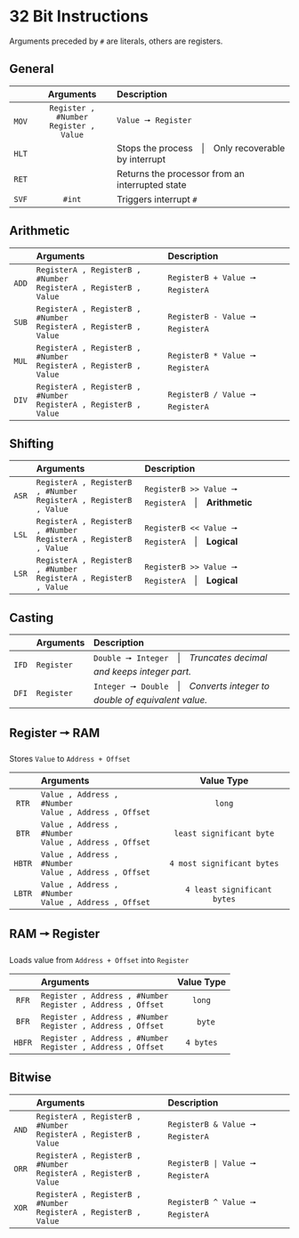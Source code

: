 # 32 Bit Instructions

Arguments preceded by `#` are literals, others are registers.

## General

|       | Arguments | Description |
|:-----:|:---------:|:------------|
| `MOV` | `Register , #Number` <br> `Register , Value` | `Value 🠖 Register` |
| `HLT` | | Stops the process \| Only recoverable by interrupt |
| `RET` | | Returns the processor from an interrupted state |
| `SVF` | `#int` | Triggers interrupt `#` |

## Arithmetic

|       | Arguments | Description |
|:-----:|:----------|:------------|
| `ADD` | `RegisterA , RegisterB , #Number` <br> `RegisterA , RegisterB , Value` | `RegisterB + Value 🠖 RegisterA` |
| `SUB` | `RegisterA , RegisterB , #Number` <br> `RegisterA , RegisterB , Value` | `RegisterB - Value 🠖 RegisterA` |
| `MUL` | `RegisterA , RegisterB , #Number` <br> `RegisterA , RegisterB , Value` | `RegisterB * Value 🠖 RegisterA` |
| `DIV` | `RegisterA , RegisterB , #Number` <br> `RegisterA , RegisterB , Value` | `RegisterB / Value 🠖 RegisterA` |

## Shifting

|       | Arguments | Description |
|:-----:|:----------|:------------|
| `ASR` | `RegisterA , RegisterB , #Number` <br> `RegisterA , RegisterB , Value` | `RegisterB >> Value 🠖 RegisterA` \| **Arithmetic** |
| `LSL` | `RegisterA , RegisterB , #Number` <br> `RegisterA , RegisterB , Value` | `RegisterB << Value 🠖 RegisterA` \| **Logical** |
| `LSR` | `RegisterA , RegisterB , #Number` <br> `RegisterA , RegisterB , Value` | `RegisterB >> Value 🠖 RegisterA` \| **Logical** |

## Casting

|       | Arguments | Description |
|:-----:|:----------|:------------|
| `IFD` | `Register` | `Double 🠖 Integer` \| *Truncates decimal and keeps integer part.* |
| `DFI` | `Register` | `Integer 🠖 Double` \| *Converts integer to double of equivalent value.* |

## Register 🠖 RAM

Stores `Value` to `Address + Offset`

|        |  Arguments  | Value Type |
|:------:|:------------|:----------:|
|  `RTR` | `Value , Address , #Number` <br> `Value , Address , Offset` | `long` |
|  `BTR` | `Value , Address , #Number` <br> `Value , Address , Offset` | `least significant byte` |
| `HBTR` | `Value , Address , #Number` <br> `Value , Address , Offset` | `4 most significant bytes` |
| `LBTR` | `Value , Address , #Number` <br> `Value , Address , Offset` | `4 least significant bytes` |


## RAM 🠖 Register

Loads value from `Address + Offset` into `Register`

|        | Arguments | Value Type |
|:------:|:------------|:----------:|
|  `RFR` | `Register , Address , #Number` <br> `Register , Address , Offset` | `long` |
|  `BFR` | `Register , Address , #Number` <br> `Register , Address , Offset` |  `byte` |
| `HBFR` | `Register , Address , #Number` <br> `Register , Address , Offset` |  `4 bytes` |

## Bitwise

|  | Arguments | Description |
|:-----------:|:------------|:-----------|
| `AND` | `RegisterA , RegisterB , #Number` <br> `RegisterA , RegisterB , Value` | `RegisterB & Value 🠖 RegisterA` |
| `ORR` | `RegisterA , RegisterB , #Number` <br> `RegisterA , RegisterB , Value` | `RegisterB \| Value 🠖 RegisterA` |
| `XOR` | `RegisterA , RegisterB , #Number` <br> `RegisterA , RegisterB , Value` | `RegisterB ^ Value 🠖 RegisterA` |
